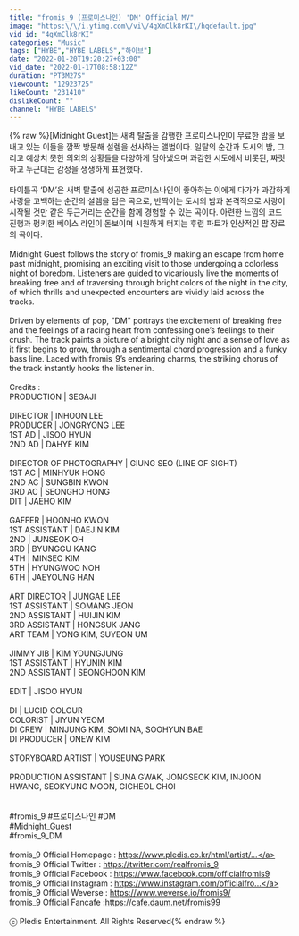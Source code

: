 ```yaml
---
title: "fromis_9 (프로미스나인) 'DM' Official MV"
image: "https:\/\/i.ytimg.com\/vi\/4gXmClk8rKI\/hqdefault.jpg"
vid_id: "4gXmClk8rKI"
categories: "Music"
tags: ["HYBE","HYBE LABELS","하이브"]
date: "2022-01-20T19:20:27+03:00"
vid_date: "2022-01-17T08:58:12Z"
duration: "PT3M27S"
viewcount: "12923725"
likeCount: "231410"
dislikeCount: ""
channel: "HYBE LABELS"
---
```

{% raw %}[Midnight Guest]는 새벽 탈출을 감행한 프로미스나인이 무료한 밤을 보내고 있는 이들을 깜짝 방문해 설렘을 선사하는 앨범이다. 일탈의 순간과 도시의 밤, 그리고 예상치 못한 의외의 상황들을 다양하게 담아냈으며 과감한 시도에서 비롯된, 짜릿하고 두근대는 감정을 생생하게 표현했다.<br /><br />타이틀곡 ‘DM’은 새벽 탈출에 성공한 프로미스나인이 좋아하는 이에게 다가가 과감하게 사랑을 고백하는 순간의 설렘을 담은 곡으로, 반짝이는 도시의 밤과 본격적으로 사랑이 시작될 것만 같은 두근거리는 순간을 함께 경험할 수 있는 곡이다. 아련한 느낌의 코드 진행과 펑키한 베이스 라인이 돋보이며 시원하게 터지는 후렴 파트가 인상적인 팝 장르의 곡이다.<br /><br />Midnight Guest follows the story of fromis_9 making an escape from home past midnight, promising an exciting visit to those undergoing a colorless night of boredom. Listeners are guided to vicariously live the moments of breaking free and of traversing through bright colors of the night in the city, of which thrills and unexpected encounters are vividly laid across the tracks.<br /><br />Driven by elements of pop, &quot;DM&quot; portrays the excitement of breaking free and the feelings of a racing heart from confessing one’s feelings to their crush. The track paints a picture of a bright city night and a sense of love as it first begins to grow, through a sentimental chord progression and a funky bass line. Laced with fromis_9’s endearing charms, the striking chorus of the track instantly hooks the listener in.<br /><br />Credits : <br />PRODUCTION | SEGAJI<br /><br />DIRECTOR | INHOON LEE<br />PRODUCER | JONGRYONG LEE<br />1ST AD | JISOO HYUN<br />2ND AD | DAHYE KIM<br /><br />DIRECTOR OF PHOTOGRAPHY | GIUNG SEO (LINE OF SIGHT)<br />1ST AC | MINHYUK HONG<br />2ND AC | SUNGBIN KWON<br />3RD AC | SEONGHO HONG<br />DIT | JAEHO KIM<br /><br />GAFFER | HOONHO KWON<br />1ST ASSISTANT | DAEJIN KIM<br />2ND | JUNSEOK OH<br />3RD | BYUNGGU KANG<br />4TH | MINSEO KIM<br />5TH | HYUNGWOO NOH<br />6TH | JAEYOUNG HAN<br /><br />ART DIRECTOR | JUNGAE LEE<br />1ST ASSISTANT | SOMANG JEON<br />2ND ASSISTANT | HUIJIN KIM<br />3RD ASSISTANT | HONGSUK JANG<br />ART TEAM | YONG KIM, SUYEON UM<br /><br />JIMMY JIB | KIM YOUNGJUNG<br />1ST ASSISTANT | HYUNIN KIM<br />2ND ASSISTANT | SEONGHOON KIM<br /><br />EDIT | JISOO HYUN<br /><br />DI | LUCID COLOUR<br />COLORIST | JIYUN YEOM<br />DI CREW | MINJUNG KIM, SOMI NA, SOOHYUN BAE<br />DI PRODUCER | ONEW KIM<br /><br />STORYBOARD ARTIST | YOUSEUNG PARK<br /><br />PRODUCTION ASSISTANT | SUNA GWAK, JONGSEOK KIM, INJOON HWANG, SEOKYUNG MOON, GICHEOL CHOI<br /><br /><br />#fromis_9 #프로미스나인 #DM<br />#Midnight_Guest<br />#fromis_9_DM<br /><br />fromis_9 Official Homepage : <a rel="nofollow" target="blank" href="https://www.pledis.co.kr/html/artist/...">https://www.pledis.co.kr/html/artist/...</a><br />fromis_9 Official Twitter : <a rel="nofollow" target="blank" href="https://twitter.com/realfromis_9">https://twitter.com/realfromis_9</a><br />fromis_9 Official Facebook : <a rel="nofollow" target="blank" href="https://www.facebook.com/officialfromis9">https://www.facebook.com/officialfromis9</a><br />fromis_9 Official Instagram : <a rel="nofollow" target="blank" href="https://www.instagram.com/officialfro...">https://www.instagram.com/officialfro...</a><br />fromis_9 Official Weverse : <a rel="nofollow" target="blank" href="https://www.weverse.io/fromis9/">https://www.weverse.io/fromis9/</a><br />fromis_9 Official Fancafe :<a rel="nofollow" target="blank" href="https://cafe.daum.net/fromis99">https://cafe.daum.net/fromis99</a><br /><br />ⓒ Pledis Entertainment. All Rights Reserved{% endraw %}
